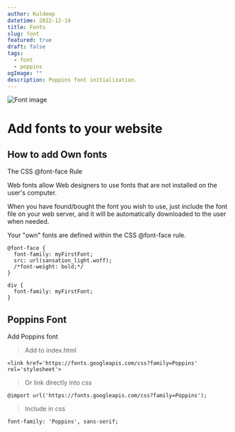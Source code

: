 ```yaml
---
author: Kuldeep
datetime: 2022-12-14
title: Fonts
slug: font
featured: true
draft: false
tags:
  - font
  - poppins
ogImage: ""
description: Poppins font initialization.
---
```


![Font image](https://blog.adobe.com/en/publish/2017/06/11/media_159bde3b0a9324b8e3cc00d1e478e8000c7e056e9.png?width=750&format=png&optimize=medium)

# Add fonts to your website

## How to add Own fonts

The CSS @font-face Rule

Web fonts allow Web designers to use fonts that are not installed on the user's computer.

When you have found/bought the font you wish to use, just include the font file on your web server, and it will be automatically downloaded to the user when needed.

Your "own" fonts are defined within the CSS @font-face rule.

```shell
@font-face {
  font-family: myFirstFont;
  src: url(sansation_light.woff);
  /*font-weight: bold;*/
}

div {
  font-family: myFirstFont;
}
```

## Poppins Font

Add Poppins font

> Add to index.html

```shell
<link href='https://fonts.googleapis.com/css?family=Poppins' rel='stylesheet'>
```

> Or link directly into css

```shell
@import url('https://fonts.googleapis.com/css?family=Poppins');
```

> Include in css

```shell
font-family: 'Poppins', sans-serif;
```
